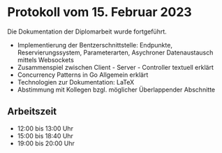 # Protokoll vom 15. Februar 2023 

Die Dokumentation der Diplomarbeit wurde fortgeführt. 
- Implementierung der Bentzerschnittstelle: Endpunkte, Reservierungssystem, Parameterarten, Asychroner Datenaustausch mittels Websockets
- Zusammenspiel zwischen Client - Server - Controller textuell erklärt
- Concurrency Patterns in Go Allgemein erklärt
- Technologien zur Dokumentation: LaTeX
- Abstimmung mit Kollegen bzgl. möglicher Überlappender Abschnitte

## Arbeitszeit
<!-- { "progress": true, "date": ["23/02/15"] } -->
- 12:00 bis 13:00 Uhr
- 15:00 bis 18:40 Uhr
- 19:00 bis 20:00 Uhr
<!-- { "progress": false } -->
